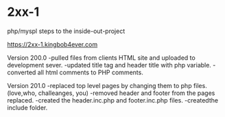 # 2xx-1
php/myspl steps to the inside-out-project

https://2xx-1.kingbob4ever.com

Version 200.0
-pulled files from clients HTML site and uploaded to development sever.
-updated title tag and header title with php variable.
-converted all html comments to PHP comments.

Version 201.0
-replaced top level pages by changing them to php files. (love,who, challeanges, you)
-removed header and footer from the pages replaced.
-created the header.inc.php and footer.inc.php files.
-createdthe include folder.